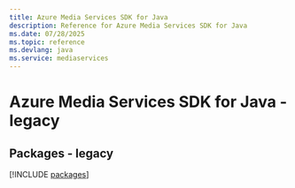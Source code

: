 ```yaml
---
title: Azure Media Services SDK for Java
description: Reference for Azure Media Services SDK for Java
ms.date: 07/28/2025
ms.topic: reference
ms.devlang: java
ms.service: mediaservices
---
```

# Azure Media Services SDK for Java - legacy
## Packages - legacy
[!INCLUDE [packages](media-services-index.md)]